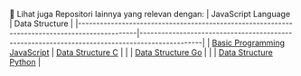 📂 Lihat juga Repositori lainnya yang relevan dengan:
|  JavaScript Language                                                                         | Data Structure                                                                                |
|----------------------------------------------------------------------------------------------|-----------------------------------------------------------------------------------------------|
| [Basic Programming JavaScript](https://github.com/iiohanestj09/basic-programming-javascript) | [Data Structure C](https://github.com/iiohanestj09/data-structure-c)                          |
|                                                                                              | [Data Structure Go](https://github.com/iiohanestj09/data-structure-go)                        |
|                                                                                              | [Data Structure Python](https://github.com/iiohanestj09/data-structure-python)                |
